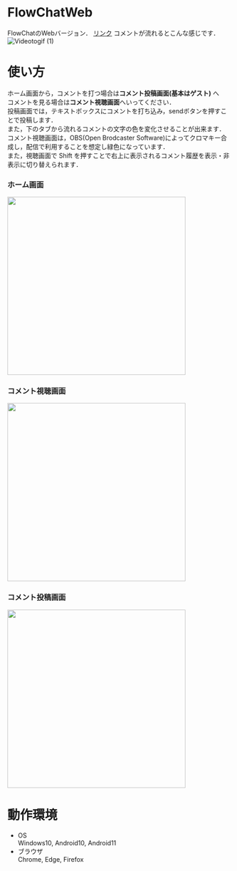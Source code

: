 # FlowChatWeb
FlowChatのWebバージョン．
[リンク](https://flowchat-7d30c.web.app/index.html)
コメントが流れるとこんな感じです．  
![Videotogif (1)](https://user-images.githubusercontent.com/53263220/106355398-e5d31100-633a-11eb-863c-8d9627ac9749.gif)

# 使い方
ホーム画面から，コメントを打つ場合は**コメント投稿画面(基本はゲスト)** へ  
コメントを見る場合は**コメント視聴画面**へいってください．  
投稿画面では，テキストボックスにコメントを打ち込み，sendボタンを押すことで投稿します．  
また，下のタブから流れるコメントの文字の色を変化させることが出来ます．  
コメント視聴画面は，OBS(Open Brodcaster Software)によってクロマキー合成し，配信で利用することを想定し緑色になっています．  
また，視聴画面で Shift を押すことで右上に表示されるコメント履歴を表示・非表示に切り替えられます． 
### ホーム画面 
<img width="400" src="https://user-images.githubusercontent.com/53263220/106355535-0f406c80-633c-11eb-98be-38d51991c80c.png">

### コメント視聴画面

<img width="400" src="https://user-images.githubusercontent.com/53263220/106355548-18313e00-633c-11eb-8e3d-612894edacf1.png">  

### コメント投稿画面   

<img width="400" src="https://user-images.githubusercontent.com/53263220/106355553-1bc4c500-633c-11eb-8698-fc9803e7004b.png">  

# 動作環境  
- OS  
  Windows10, Android10, Android11  
- ブラウザ  
  Chrome, Edge, Firefox

